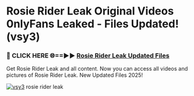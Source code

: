 # Rosie Rider Leak Original Videos 0nlyFans Leaked - Files Updated! (vsy3)

<h3>🔴 CLICK HERE 🌐==►► <a href="https://tinyurl.com/x26r9saj" rel="nofollow">Rosie Rider Leak Updated Files</a></h3>

Get Rosie Rider Leak and all content. Now you can access all videos and pictures of Rosie Rider Leak. New Updated Files 2025!

[![vsy3](https://i.imgur.com/LkgZPqh.gif)](https://tinyurl.com/x26r9saj)
rosie rider leak